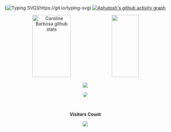 [![Typing SVG](https://readme-typing-svg.herokuapp.com/?color=D2691E&size=35&center=true&vCenter=true&width=1000&lines=Olá,+Meu+nome+é+Willians+xavier;Sejam+Bem+Vindos;)](https://git.io/typing-svg)
[![Ashutosh's github activity graph](https://github-readme-activity-graph.vercel.app/graph?username=williansxjr&bg_color=fffbd1&color=d2691e&line=d2691e&point=403d3d&area=true&hide_border=true)](https://github.com/ashutosh00710/github-readme-activity-graph)


<div align="center">  
  <img width="49%" height="195px" src="https://github-readme-stats.vercel.app/api?username=williansxjr&show_icons=true&count_private=true&hide_border=true&title_color=D2691E&icon_color=D2691E&text_color=c9d1d9&bg_color=0d1117" alt="Caroline Barbosa github stats" /> 
  <img width="41%" height="195px" src="https://github-readme-stats.vercel.app/api/top-langs/?username=williansxjr&layout=compact&hide_border=true&title_color=D2691E&text_color=D2691E&bg_color=0d1117" />
</div>


<div align="center"> 

<a href="https://github.com/williansxjr"><img src="[https://img.shields.io/badge/-Gmail-%23333?style=for-the-badge&logo=gmail&logoColor=white](https://img.shields.io/badge/GitHub-100000?style=for-the-badge&logo=github&logoColor=white)" target="_blank"></a>

<a href="https://www.linkedin.com/in/willians-da-silva-xavier-junior-88a68129a/" target="_blank"><img src="https://img.shields.io/badge/-LinkedIn-%230077B5?style=for-the-badge&logo=linkedin&logoColor=white" style="border-radius: 30px" target="_blank"></a> 
 </div>
 

<div align="center">
<br><p align="centre"><b>Visitors Count</b></p>  
<p align="center"><img align="center" src="https://profile-counter.glitch.me/{iviamaria}/count.svg" /></p> 
<br>
</div>


